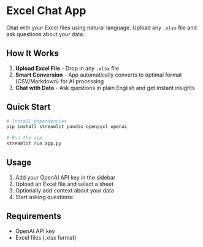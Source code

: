 # Excel Chat App

Chat with your Excel files using natural language. Upload any `.xlsx` file and ask questions about your data.

## How It Works

1. **Upload Excel File** - Drop in any `.xlsx` file
2. **Smart Conversion** - App automatically converts to optimal format (CSV/Markdown) for AI processing
3. **Chat with Data** - Ask questions in plain English and get instant insights

## Quick Start

```bash
# Install dependencies
pip install streamlit pandas openpyxl openai

# Run the app
streamlit run app.py
```

## Usage

1. Add your OpenAI API key in the sidebar
2. Upload an Excel file and select a sheet
3. Optionally add context about your data
4. Start asking questions:
   

## Requirements

- OpenAI API key
- Excel files (.xlsx format)
